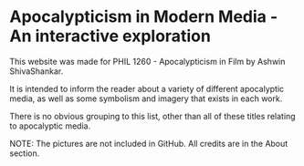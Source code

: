 # Apocalypticism in Modern Media - An interactive exploration

This website was made for PHIL 1260 - Apocalypticism in Film by Ashwin ShivaShankar.

It is intended to inform the reader about a variety of different apocalyptic media, as well as some symbolism and imagery that exists in each work.

There is no obvious grouping to this list, other than all of these titles relating to apocalyptic media.

NOTE: The pictures are not included in GitHub. All credits are in the About section.
